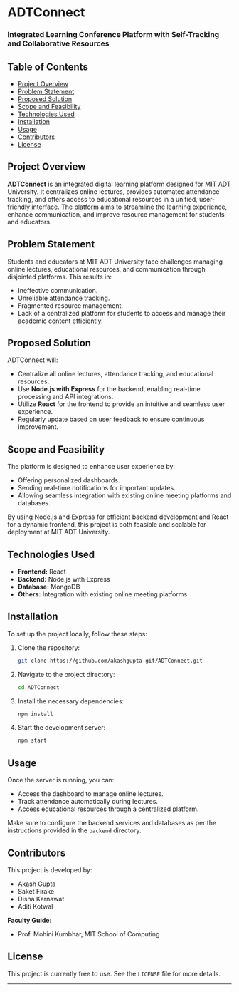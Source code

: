 # ADTConnect

### Integrated Learning Conference Platform with Self-Tracking and Collaborative Resources

## Table of Contents
- [Project Overview](#project-overview)
- [Problem Statement](#problem-statement)
- [Proposed Solution](#proposed-solution)
- [Scope and Feasibility](#scope-and-feasibility)
- [Technologies Used](#technologies-used)
- [Installation](#installation)
- [Usage](#usage)
- [Contributors](#contributors)
- [License](#license)

## Project Overview
**ADTConnect** is an integrated digital learning platform designed for MIT ADT University. It centralizes online lectures, provides automated attendance tracking, and offers access to educational resources in a unified, user-friendly interface. The platform aims to streamline the learning experience, enhance communication, and improve resource management for students and educators.

## Problem Statement
Students and educators at MIT ADT University face challenges managing online lectures, educational resources, and communication through disjointed platforms. This results in:
- Ineffective communication.
- Unreliable attendance tracking.
- Fragmented resource management.
- Lack of a centralized platform for students to access and manage their academic content efficiently.

## Proposed Solution
ADTConnect will:
- Centralize all online lectures, attendance tracking, and educational resources.
- Use **Node.js with Express** for the backend, enabling real-time processing and API integrations.
- Utilize **React** for the frontend to provide an intuitive and seamless user experience.
- Regularly update based on user feedback to ensure continuous improvement.

## Scope and Feasibility
The platform is designed to enhance user experience by:
- Offering personalized dashboards.
- Sending real-time notifications for important updates.
- Allowing seamless integration with existing online meeting platforms and databases.

By using Node.js and Express for efficient backend development and React for a dynamic frontend, this project is both feasible and scalable for deployment at MIT ADT University.

## Technologies Used
- **Frontend:** React
- **Backend:** Node.js with Express
- **Database:** MongoDB
- **Others:** Integration with existing online meeting platforms

## Installation
To set up the project locally, follow these steps:

1. Clone the repository:
   ```bash
   git clone https://github.com/akashgupta-git/ADTConnect.git
   ```
2. Navigate to the project directory:
   ```bash
   cd ADTConnect
   ```
3. Install the necessary dependencies:
   ```bash
   npm install
   ```
4. Start the development server:
   ```bash
   npm start
   ```

## Usage
Once the server is running, you can:
- Access the dashboard to manage online lectures.
- Track attendance automatically during lectures.
- Access educational resources through a centralized platform.

Make sure to configure the backend services and databases as per the instructions provided in the `backend` directory.

## Contributors
This project is developed by:
- Akash Gupta
- Saket Firake
- Disha Karnawat
- Aditi Kotwal

**Faculty Guide:**
- Prof. Mohini Kumbhar, MIT School of Computing

## License
This project is currently free to use. See the `LICENSE` file for more details.

---
